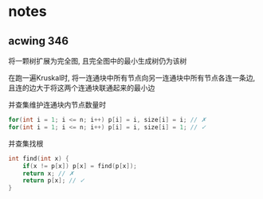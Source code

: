 # notes

## acwing 346

将一颗树扩展为完全图, 且完全图中的最小生成树仍为该树

在跑一遍Kruskal时, 将一连通块中所有节点向另一连通块中所有节点各连一条边, 且连的边大于将这两个连通块联通起来的最小边

并查集维护连通块内节点数量时

``` cpp
for(int i = 1; i <= n; i++) p[i] = i, size[i] = i; // ✗
for(int i = 1; i <= n; i++) p[i] = i, size[i] = 1; // ✓
```

并查集找根

``` cpp
int find(int x) {
    if(x != p[x]) p[x] = find(p[x]);
    return x; // ✗
    return p[x]; // ✓
}
```
